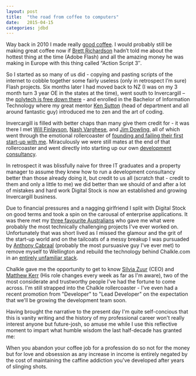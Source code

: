 ```yaml
---
layout: post
title:  "the road from coffee to computers"
date:   2015-04-15
categories: jdbd
---
```


Way back in 2010 I made really [good coffee][satellite]. I would probably still be making great coffee now if [Brett Richardson][brett] hadn’t told me about the hottest thing at the time (Adobe Flash) and all the amazing money he was making in Europe with this thing called “Action Script 3″.

So I started as so many of us did - copying and pasting scripts of the internet to cobble together some fairly useless (only in retrospect I’m sure) Flash projects. Six months later I had moved back to NZ (I was on my 3 month turn 3 year OE in the states at the time), went south to Invercargill – the [polytech is free down there][sit] - and enrolled in the Bachelor of Information Technology where my great mentor [Ken Sutton][ken] (head of department and all around fantastic guy) introduced me to zen and the art of coding.

Invercargill is filled with better chaps than many give them credit for - it was there I met [Will Finlayson][will], [Nash Varghese][nash], and [Jim Dowling][jim], all of which went through the emotional rollercoaster of [founding and failing their first start-up with me][jobit]. Miraculously we were still mates at the end of that rollercoaster and went directly into starting up our own [development consultancy][digital-stock].

In retrospect it was blissfully naive for three IT graduates and a property manager to assume they knew how to run a development consultancy better than those already doing it, but credit to us all (scratch that - credit to them and only a little to me) we did better than we should of and after a lot of mistakes and hard work Digital Stock is now an established and growing Invercargill business.

Due to financial pressures and a nagging girlfriend I split with Digital Stock on good terms and took a spin on the carousal of enterprise applications. It was there met my [three favourite Australians][ts3] who gave me what were probably the most technically challenging projects I've ever worked on. Unfortunately that was short lived as I missed the glamour and the grit of the start-up world and on the tailcoats of a messy breakup I was pursuaded by [Anthony Cabraal][anthony] (probably the most pursuasive guy I've ever met) to remove myself to Wellington and rebuild the technology behind Chalkle.com in an [entirely unfamiliar stack][mvc-vs-rails].

Chalkle gave me the opportunity to get to know [Silvia Zuur][silvia] (CEO) and [Matthew Kerr][matthew] (His role changes every week as far as I'm aware), two of the most considerate and trustworthy people I've had the fortune to come across. I'm still strapped into the Chalkle rollercoaster - I've even had a recent promotion from "Developer" to "Lead Developer" on the expectation that we'll be growing the development team soon.

Having brought the narrative to the present day I'm quite self-concious that this is vanity writing and the history of my professional career won't really interest anyone but future-josh, so amuse me while I use this reflective moment to impart what humble wisdom the last half-decade has granted me: 

When you abandon your coffee job for a profession do so not for the money but for love and obsession as any increase in income is entirely negated by the cost of maintaining the caffine addiction you've developed after years of slinging shots.

[satellite]:      http://www.coffeetacoma.com
[brett]:          https://de.linkedin.com/in/brettarichardson
[sit]:            http://sit.ac.nz
[ken]:            https://www.linkedin.com/profile/view?id=11579718
[will]:           https://nz.linkedin.com/in/willfinlayson
[nash]:           https://nz.linkedin.com/in/avinashvarghese
[jim]:            https://nz.linkedin.com/in/jamesdowlingnz
[jobit]:          http://jobit.co.nz
[digital-stock]:  https://digitalstock.co.nz
[ts3]:            https://ts3.com.au
[anthony]:        https://nz.linkedin.com/in/anthonycabraal
[mvc-vs-rails]:   /mvc-vs-rails
[silvia]:         https://nz.linkedin.com/in/silviazuur
[matthew]:        https://nz.linkedin.com/pub/matthew-kerr/10/a87/6a



